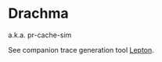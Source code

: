 # Drachma
a.k.a. pr-cache-sim

See companion trace generation tool [Lepton](https://github.com/nallj/lepton).
